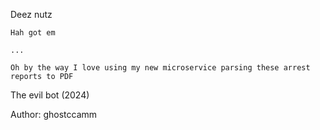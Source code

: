 Deez nutz

    Hah got em

    ...

    Oh by the way I love using my new microservice parsing these arrest reports to PDF

The evil bot (2024)

Author: ghostccamm
